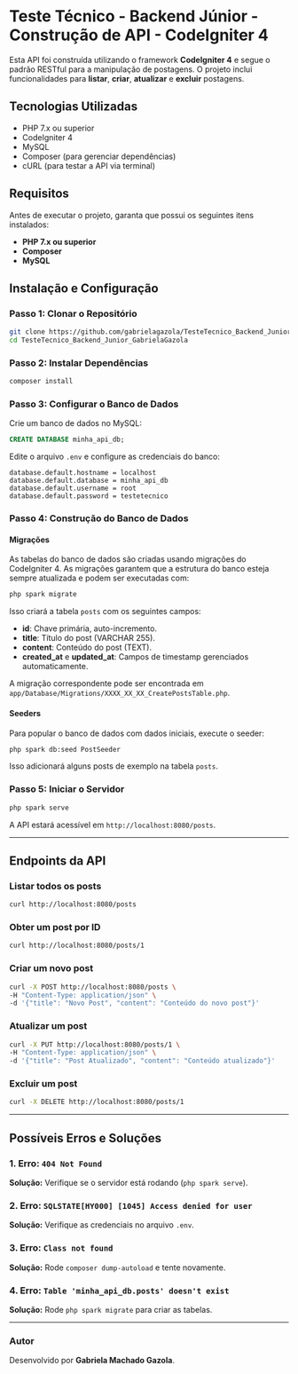 # Teste Técnico - Backend Júnior - Construção de API - CodeIgniter 4

Esta API foi construída utilizando o framework **CodeIgniter 4** e segue o padrão RESTful para a manipulação de postagens. O projeto inclui funcionalidades para **listar**, **criar**, **atualizar** e **excluir** postagens.

## Tecnologias Utilizadas

- PHP 7.x ou superior
- CodeIgniter 4
- MySQL
- Composer (para gerenciar dependências)
- cURL (para testar a API via terminal)

## Requisitos

Antes de executar o projeto, garanta que possui os seguintes itens instalados:

- **PHP 7.x ou superior**
- **Composer**
- **MySQL**

## Instalação e Configuração

### Passo 1: Clonar o Repositório

```bash
git clone https://github.com/gabrielagazola/TesteTecnico_Backend_Junior_GabrielaGazola
cd TesteTecnico_Backend_Junior_GabrielaGazola
```

### Passo 2: Instalar Dependências

```bash
composer install
```

### Passo 3: Configurar o Banco de Dados

Crie um banco de dados no MySQL:

```sql
CREATE DATABASE minha_api_db;
```

Edite o arquivo `.env` e configure as credenciais do banco:

```
database.default.hostname = localhost
database.default.database = minha_api_db
database.default.username = root
database.default.password = testetecnico
```

### Passo 4: Construção do Banco de Dados

#### Migrações
As tabelas do banco de dados são criadas usando migrações do CodeIgniter 4. As migrações garantem que a estrutura do banco esteja sempre atualizada e podem ser executadas com:

```bash
php spark migrate
```

Isso criará a tabela `posts` com os seguintes campos:

- **id**: Chave primária, auto-incremento.
- **title**: Título do post (VARCHAR 255).
- **content**: Conteúdo do post (TEXT).
- **created_at** e **updated_at**: Campos de timestamp gerenciados automaticamente.

A migração correspondente pode ser encontrada em `app/Database/Migrations/XXXX_XX_XX_CreatePostsTable.php`.

#### Seeders
Para popular o banco de dados com dados iniciais, execute o seeder:

```bash
php spark db:seed PostSeeder
```

Isso adicionará alguns posts de exemplo na tabela `posts`.

### Passo 5: Iniciar o Servidor

```bash
php spark serve
```

A API estará acessível em `http://localhost:8080/posts`.

---

## Endpoints da API

### Listar todos os posts

```bash
curl http://localhost:8080/posts
```

### Obter um post por ID

```bash
curl http://localhost:8080/posts/1
```

### Criar um novo post

```bash
curl -X POST http://localhost:8080/posts \
-H "Content-Type: application/json" \
-d '{"title": "Novo Post", "content": "Conteúdo do novo post"}'
```

### Atualizar um post

```bash
curl -X PUT http://localhost:8080/posts/1 \
-H "Content-Type: application/json" \
-d '{"title": "Post Atualizado", "content": "Conteúdo atualizado"}'
```

### Excluir um post

```bash
curl -X DELETE http://localhost:8080/posts/1
```

---

## Possíveis Erros e Soluções

### 1. Erro: `404 Not Found`

**Solução:** Verifique se o servidor está rodando (`php spark serve`).

### 2. Erro: `SQLSTATE[HY000] [1045] Access denied for user`

**Solução:** Verifique as credenciais no arquivo `.env`.

### 3. Erro: `Class not found`

**Solução:** Rode `composer dump-autoload` e tente novamente.

### 4. Erro: `Table 'minha_api_db.posts' doesn't exist`

**Solução:** Rode `php spark migrate` para criar as tabelas.

---

### Autor

Desenvolvido por **Gabriela Machado Gazola**.

